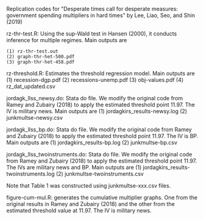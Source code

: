 Replication codes for "Desperate times call for desperate measures: government spending multipliers in hard times" by Lee, Liao, Seo, and Shin (2019)



rz-thr-test.R: Using the sup-Wald test in Hansen (2000), it conducts inference for multiple regimes. Main outputs are

	(1) rz-thr-test.out
	(2) graph-thr-het-500.pdf
	(3) graph-thr-het-458.pdf

rz-threshold.R: Estimates the threshold regression model. Main outputs are
	(1) recession-dgp.pdf
	(2) recessions-unemp.pdf
	(3) obj-values.pdf
	(4) rz_dat_updated.csv

jordagk_llss_newsy.do: Stata do file. We modify the original code from Ramey and Zubairy (2018) to apply the estimated threshold point 11.97. The IV is military news. Main outputs are
	(1) jordagkirs_results-newsy.log
	(2) junkmultse-newsy.csv

jordagk_llss_bp.do: Stata do file. We modify the original code from Ramey and Zubairy (2018) to apply the estimated threshold point 11.97. The IV is BP. Main outputs are
	(1) jordagkirs_results-bp.log
	(2) junkmultse-bp.csv

jordagk_llss_twoinstruments.do: Stata do file. We modify the original code from Ramey and Zubairy (2018) to apply the estimated threshold point 11.97. The IVs are military news and BP. Main outputs are
	(1) jordagkirs_results-twoinstruments.log
	(2) junkmultse-twoinstruments.csv

Note that Table 1 was constructed using junkmultse-xxx.csv files.

figure-cum-mul.R: generates the cumulative multiplier graphs. One from the original results in Ramey and Zubairy (2018) and the other from the estimated threshold value at 11.97. The IV is military news. 


